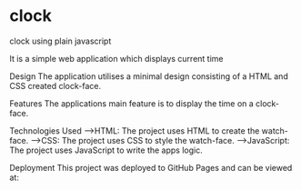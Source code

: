 # clock
clock using plain javascript

It is a simple web application which displays current time

Design
The application utilises a minimal design consisting of a HTML and CSS created clock-face.

Features
The applications main feature is to display the time  on a clock-face.

Technologies Used
-->HTML: The project uses HTML to create the watch-face.
-->CSS: The project uses CSS to style the watch-face.
-->JavaScript: The project uses JavaScript to write the apps logic.


Deployment
This project was deployed to GitHub Pages and can be viewed at: 

